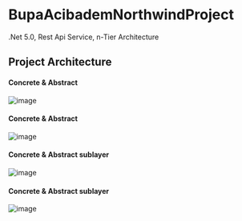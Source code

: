 # BupaAcibademNorthwindProject
.Net 5.0, Rest Api Service, n-Tier Architecture

## Project Architecture
#### Concrete & Abstract
![image](https://user-images.githubusercontent.com/77584301/146676303-1006388e-bea1-4a41-8bed-776a7187b1c6.png)
#### Concrete & Abstract
![image](https://user-images.githubusercontent.com/77584301/147271536-0f3ecd5b-4f40-4346-8983-9504cae63851.png)
#### Concrete & Abstract sublayer
![image](https://user-images.githubusercontent.com/77584301/146676368-79edf4b4-9375-425a-943f-d595a13abd78.png)
#### Concrete & Abstract sublayer
![image](https://user-images.githubusercontent.com/77584301/147272300-6896f675-689a-4460-b5c6-3488326f9e92.png)

